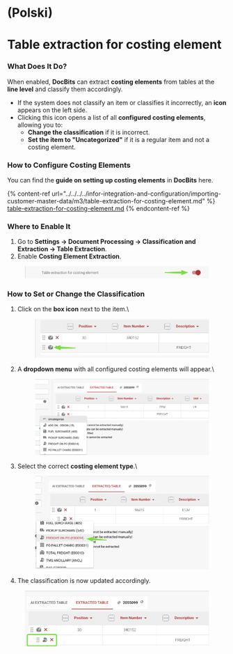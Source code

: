 
# (Polski)

# Table extraction for costing element

### **What Does It Do?**

When enabled, **DocBits** can extract **costing elements** from tables at the **line level** and classify them accordingly.

* If the system does not classify an item or classifies it incorrectly, an **icon** appears on the left side.
* Clicking this icon opens a list of all **configured costing elements**, allowing you to:
  * **Change the classification** if it is incorrect.
  * **Set the item to "Uncategorized"** if it is a regular item and not a costing element.

### **How to Configure Costing Elements**

You can find the **guide on setting up costing elements** in **DocBits** here.

{% content-ref url="../../../../infor-integration-and-configuration/importing-customer-master-data/m3/table-extraction-for-costing-element.md" %}
[table-extraction-for-costing-element.md](../../../../infor-integration-and-configuration/importing-customer-master-data/m3/table-extraction-for-costing-element.md)
{% endcontent-ref %}

### **Where to Enable It**

1. Go to **Settings → Document Processing → Classification and Extraction → Table Extraction**.
2. Enable **Costing Element Extraction**.

<figure><img src="../../../../.gitbook/assets/iScreen Shoter - Google Chrome - 250211105422.jpg" alt=""><figcaption></figcaption></figure>

### **How to Set or Change the Classification**

1.  Click on the **box icon** next to the item.\


    <figure><img src="../../../../.gitbook/assets/iScreen Shoter - Google Chrome - 250211104810.jpg" alt=""><figcaption></figcaption></figure>
2.  A **dropdown menu** with all configured costing elements will appear.\


    <figure><img src="../../../../.gitbook/assets/iScreen Shoter - Google Chrome - 250211102530.jpg" alt=""><figcaption></figcaption></figure>
3.  Select the correct **costing element type**.\


    <figure><img src="../../../../.gitbook/assets/iScreen Shoter - Google Chrome - 250211102650.jpg" alt=""><figcaption></figcaption></figure>
4. The classification is now updated accordingly.

<figure><img src="../../../../.gitbook/assets/iScreen Shoter - Google Chrome - 250211103411.jpg" alt=""><figcaption></figcaption></figure>
